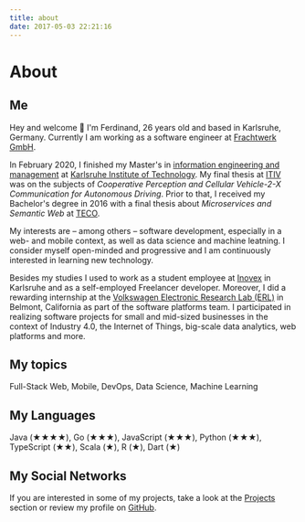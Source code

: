 ```yaml
---
title: about
date: 2017-05-03 22:21:16
---
```


# About

## Me

Hey and welcome 👋 I'm Ferdinand, 26 years old and based in Karlsruhe, Germany. Currently I am working as a software engineer at [Frachtwerk GmbH](https://frachtwerk.de).

In February 2020, I finished my Master's in [information engineering and management](https://informationswirtschaft.org) at [Karlsruhe Institute of Technology](https://kit.edu). My final thesis at [ITIV](https://itiv.kit.edu) was on the subjects of _Cooperative Perception and Cellular Vehicle-2-X Communication for Autonomous Driving_. Prior to that, I received my Bachelor's degree in 2016 with a final thesis about _Microservices and Semantic Web_ at [TECO](https://teco.edu).

My interests are – among others – software development, especially in a web- and mobile context, as well as data science and machine leatning. I consider myself open-minded and progressive and I am continuously interested in learning new technology.

Besides my studies I used to work as a student employee at [Inovex](https://inovex.de) in Karlsruhe and as a self-employed Freelancer developer. Moreover, I did a rewarding internship at the [Volkswagen Electronic Research Lab (ERL)](https://vwiecc.com/) in Belmont, California as part of the software platforms team.
I participated in realizing software projects for small and mid-sized businesses in the context of Industry 4.0, the Internet of Things, big-scale data analytics, web platforms and more. 

## My topics
Full-Stack Web, Mobile, DevOps, Data Science, Machine Learning

## My Languages
Java (★★★★), Go (★★★), JavaScript (★★★), Python (★★★), TypeScript (★★), Scala (★), R (★), Dart (★)

## My Social Networks
If you are interested in some of my projects, take a look at the [Projects](/#projects) section or review my profile on [GitHub](https://github.com/muety).